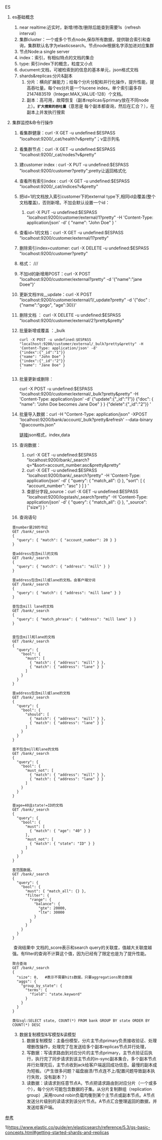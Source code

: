  ES

1. es基础概念
   1. near realtime:近实时，新增/修改/删除后能查到需要1s（refresh interval）
   1. 集群cluster：一个或多个节点node,保存所有数据，提供联合索引和查询，集群默认名字为elasticsearch。节点node根据名字添加进对应集群
   1. 节点Node:a single server
   1. index：索引，有相似特点的文档的集合
   1. type: 索引index下的概念，粒度又小点
   1. ducument:文档，可被检索到的信息的基本单元，json格式文档
   1. shards&replicas:分片&副本
      1. 分片：横向扩展能力；给每个分片分配和并行化操作，提升性能，提高吞吐量。每个es分片是一个lucene index。单个索引最多存2147483519（Integer.MAX_VALUE-128）个文档。
      1. 副本：高可用，故障恢复（副本replicas与primary放在不同node上）。**`扩大搜索的吞吐量`**（意思是 每个副本都查询，然后在汇合？），在副本上并发执行搜索

2. 集群监控&命令行操作

   1. 看集群健康：curl -X GET -u undefined:$ESPASS "localhost:9200/_cat/health?v&pretty"；v显示列名

   2. 看集群节点：curl -X GET -u undefined:$ESPASS "localhost:9200/_cat/nodes?v&pretty"

   3. 建customer index : curl -X PUT -u undefined:$ESPASS "localhost:9200/customer?pretty";pretty让返回格式化

   4. 查看所有索引index :  curl -X GET -u undefined:$ESPASS "localhost:9200/_cat/indices?v&pretty"

   5. 把id=1的文档放入索引customer下的external type下,相同id会覆盖(整个文档覆盖)，否则新增。不加会默认设置一个id：

      1. curl -X PUT -u undefined:$ESPASS "localhost:9200/customer/external/1?pretty" -H 'Content-Type: application/json' -d'
         {
           "name": "John Doe"
         }
         '

   6. 查看id=1的文档：curl -X GET -u undefined:$ESPASS "localhost:9200/customer/external/1?pretty"

   7. 删除索引index=customer: curl -X DELETE -u undefined:$ESPASS "localhost:9200/customer?pretty"

   8. 格式：<REST Verb> /<Index>/<Type>/<ID>

   9. 不加id的新增用POST：curl -X POST "localhost:9200/customer/external?pretty" -d '{"name":"jane Doee"}'

   10. 更新文档`字段`__update：curl -X POST "localhost:9200/customer/external/1/_update?pretty" -d '{"doc" : {"name":"gogo", "age":30}}' 

   11. 删除文档 ： curl -X DELETE -u undefined:$ESPASS "localhost:9200/customer/external/2?pretty&pretty"

   12. 批量新增或覆盖 ：_bulk

       ```
       curl -X POST -u undefined:$ESPASS "localhost:9200/customer/external/_bulk?pretty&pretty" -H 'Content-Type: application/json' -d'
       {"index":{"_id":"1"}}
       {"name": "John Doe" }
       {"index":{"_id":"2"}}
       {"name": "Jane Doe" }
       '
       ```

   13. 批量更新或删除：

       curl -X POST -u undefined:$ESPASS "localhost:9200/customer/external/_bulk?pretty&pretty" -H 'Content-Type: application/json' -d'
       {"update":{"_id":"1"}}
       {"doc": { "name": "John Doe becomes Jane Doe" } }
       {"delete":{"_id":"2"}}
       '
       
   13. 批量导入数据：curl -H "Content-Type: application/json" -XPOST 'localhost:9200/bank/account/_bulk?pretty&refresh' --data-binary "@accounts.json"

       [链接](https://www.csdn.net/tags/MtTaYg2sMDk1OTctYmxvZwO0O0OO0O0O.html)json格式，index,data
       
   13. 查询数据：

       1. curl -X GET -u undefined:$ESPASS "localhost:9200/bank/_search?q=*&sort=account_number:asc&pretty&pretty"
       2. curl -X GET -u undefined:$ESPASS "localhost:9200/bank/_search?pretty" -H 'Content-Type: application/json' -d'
          {
            "query": { "match_all": {} },
            "sort": [
              { "account_number": "asc" }
            ]
          }
          '
       3. 查部分字段_source：curl -X GET -u undefined:$ESPASS "localhost:9200/logstash/_search?pretty" -H 'Content-Type: application/json' -d'
          {
            "query": { "match_all": {} },
            "_source": ["size"]
          }
          '
       
     16. 查询语句
   
         
   
   ```
   查number是20的书记
   GET /bank/_search
   {
     "query": { "match": { "account_number": 20 } }
   }
   
   查address包含mill的文档
   GET /bank/_search
   {
     "query": { "match": { "address": "mill" } }
   }
   
   查address包含mill或lane的文档。会客户端分词
   GET /bank/_search
   {
     "query": { "match": { "address": "mill lane" } }
   }
   
   查包含mill lane的文档
   GET /bank/_search
   {
     "query": { "match_phrase": { "address": "mill lane" } }
   }
   
   
   查包含mill和lane的文档
   GET /bank/_search
   {
     "query": {
       "bool": {
         "must": [
           { "match": { "address": "mill" } },
           { "match": { "address": "lane" } }
         ]
       }
     }
   }
   
   查address包含mill或lane的文档
   GET /bank/_search
   {
     "query": {
       "bool": {
         "should": [
           { "match": { "address": "mill" } },
           { "match": { "address": "lane" } }
         ]
       }
     }
   }
   
   查不包含mill和lane的文档
   GET /bank/_search
   {
     "query": {
       "bool": {
         "must_not": [
           { "match": { "address": "mill" } },
           { "match": { "address": "lane" } }
         ]
       }
     }
   }
   
   查age=40且state!=ID的文档
   GET /bank/_search
   {
     "query": {
       "bool": {
         "must": [
           { "match": { "age": "40" } }
         ],
         "must_not": [
           { "match": { "state": "ID" } }
         ]
       }
     }
   }
   
   查范围数据。
   GET /bank/_search
   {
     "query": {
       "bool": {
         "must": { "match_all": {} },
         "filter": {
           "range": {
             "balance": {
               "gte": 20000,
               "lte": 30000
             }
           }
         }
       }
     }
   }
   ```
   
   ​    查询结果中 文档的_score表示和search query的关联度，值越大关联度越强。有filter的查询不计算这个值，因为已经有了限定也是为了提升性能。
   
   
   
   ```
   聚合查询
   GET /bank/_search
   {
     "size": 0,   #表示不需要hits数据，只要aggregations聚合数据
     "aggs": {
       "group_by_state": {
         "terms": {
           "field": "state.keyword"
         }
       }
     }
   }
   
   类似sql:SELECT state, COUNT(*) FROM bank GROUP BY state ORDER BY COUNT(*) DESC
   
   ```
   
   
   
   3. 数据复制模型&写模型&读模型
      1. 数据复制模型：主备份模型，分片主节点primary负责接收验证、处理增删改操作，处理完了在发送给多个副本replicas节点并行处理，
      2. 写数据：写请求路由到对应分片的主节点primary，主节点验证后执行，执行完了同步请求到该主节点的in-sync副本集合，多个副本节点并行处理完后，主节点收到ack给客户端返回成功信息。最慢的副本成为短板。（产生很多问题？磁盘崩溃/节点连不上/配置问题导致副本执行失败，没有副本？）
      3. 读数据：读请求到任意节点A，节点把请求路由到对应分片（一个或多个），每个分片可能包含数据的子集。从分片复制群组（replication group）,采用round robin负载均衡到某个主节点或副本节点。A节点发送分片级别的读请求到该分片节点。A节点汇合整理返回的数据，并发送给客户端。

[参考](https://www.elastic.co/guide/en/elasticsearch/reference/5.3/gs-basic-concepts.html#getting-started-shards-and-replicas)

1)https://www.elastic.co/guide/en/elasticsearch/reference/5.3/gs-basic-concepts.html#getting-started-shards-and-replicas

